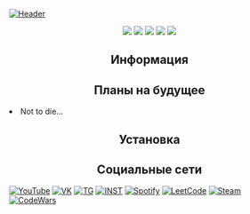 [![Header](https://github.com/dontkillmeseptember/DSBot/blob/v1.0.0/assets/photo/header_ds.png?raw=true)](https://www.youtube.com/watch?v=mHVGpo74fZI&t)

<div align="center">
	<img src="https://img.shields.io/badge/-Python-757784?style=for-the-badge&logo=Python&logoColor=d6d6d6&" />
	<img src="https://img.shields.io/badge/-JSON-757784?style=for-the-badge&logo=JSON&logoColor=d6d6d6&" />
	<img src="https://img.shields.io/badge/-REDSLAV-757784?style=for-the-badge&logo=&logoColor=d6d6d6&" />
	<img src="https://img.shields.io/badge/-Flask-757784?style=for-the-badge&logo=Flask&logoColor=d6d6d6&" />
	<img src="https://img.shields.io/badge/-SQLite-757784?style=for-the-badge&logo=SQLite&logoColor=d6d6d6&" />
	
</div>

<h2 align="center">
	 Информация
</h2>

<h2 align="center">
	 Планы на будущее
</h2>

<div>
	<li>Not to die...</li>
</div>

<h2 align="center">
	 Установка
</h2>

<h2 align="center">
	Социальные сети
</h2>

[![YouTube](https://img.shields.io/badge/-YouTube-757784?style=for-the-badge&logo=YouTube&logoColor=d6d6d6)](https://www.youtube.com/channel/UCfIR8KClMlEUKm-xKMHZTVA)
[![VK](https://img.shields.io/badge/-VK-757784?style=for-the-badge&logo=VK&logoColor=d6d6d6)](https://vk.com/dontkillmeseptember)
[![TG](https://img.shields.io/badge/-Telegram-757784?style=for-the-badge&logo=Telegram&logoColor=d6d6d6)](https://t.me/slavkkkkk)
[![INST](https://img.shields.io/badge/-inst-757784?style=for-the-badge&logo=instagram&logoColor=d6d6d6)](https://www.instagram.com/dontkillmeseptember/)
[![Spotify](https://img.shields.io/badge/-Spotify-757784?style=for-the-badge&logo=Spotify&logoColor=d6d6d6)](https://open.spotify.com/user/uen4j6kuiuxgc7jf2td9ludfz)
[![LeetCode](https://img.shields.io/badge/-LeetCode-757784?style=for-the-badge&logo=LeetCode&logoColor=d6d6d6)](https://leetcode.com/killmeseptember/)
[![Steam](https://img.shields.io/badge/-Steam-757784?style=for-the-badge&logo=Steam&logoColor=d6d6d6)](https://steamcommunity.com/id/dontkillmeseptember/)
[![CodeWars](https://img.shields.io/badge/-codewars-757784?style=for-the-badge&logo=codewars&logoColor=d6d6d6)](https://www.codewars.com/users/dontkillmeseptember)